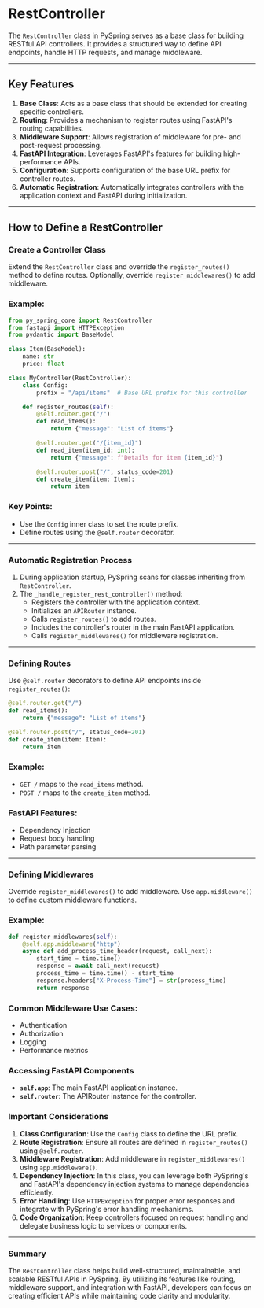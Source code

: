 # RestController

The `RestController` class in PySpring serves as a base class for building RESTful API controllers. It provides a structured way to define API endpoints, handle HTTP requests, and manage middleware.

---

## Key Features

1. **Base Class**: Acts as a base class that should be extended for creating specific controllers.
2. **Routing**: Provides a mechanism to register routes using FastAPI's routing capabilities.
3. **Middleware Support**: Allows registration of middleware for pre- and post-request processing.
4. **FastAPI Integration**: Leverages FastAPI's features for building high-performance APIs.
5. **Configuration**: Supports configuration of the base URL prefix for controller routes.
6. **Automatic Registration**: Automatically integrates controllers with the application context and FastAPI during initialization.

---

## How to Define a RestController

### Create a Controller Class

Extend the `RestController` class and override the `register_routes()` method to define routes. Optionally, override `register_middlewares()` to add middleware.

### Example:

```py
from py_spring_core import RestController
from fastapi import HTTPException
from pydantic import BaseModel

class Item(BaseModel):
    name: str
    price: float

class MyController(RestController):
    class Config:
        prefix = "/api/items"  # Base URL prefix for this controller

    def register_routes(self):
        @self.router.get("/")
        def read_items():
            return {"message": "List of items"}

        @self.router.get("/{item_id}")
        def read_item(item_id: int):
            return {"message": f"Details for item {item_id}"}

        @self.router.post("/", status_code=201)
        def create_item(item: Item):
            return item
```

### Key Points:

-   Use the `Config` inner class to set the route prefix.
-   Define routes using the `@self.router` decorator.

* * * * *

### Automatic Registration Process
1.  During application startup, PySpring scans for classes inheriting from `RestController`.
2.  The `_handle_register_rest_controller()` method:
    -   Registers the controller with the application context.
    -   Initializes an `APIRouter` instance.
    -   Calls `register_routes()` to add routes.
    -   Includes the controller's router in the main FastAPI application.
    -   Calls `register_middlewares()` for middleware registration.

* * * * *

### Defining Routes
Use `@self.router` decorators to define API endpoints inside `register_routes()`:

```py
@self.router.get("/")
def read_items():
    return {"message": "List of items"}

@self.router.post("/", status_code=201)
def create_item(item: Item):
    return item
```
### Example:

-   `GET /` maps to the `read_items` method.
-   `POST /` maps to the `create_item` method.

### FastAPI Features:

-   Dependency Injection
-   Request body handling
-   Path parameter parsing

* * * * *

### Defining Middlewares
Override `register_middlewares()` to add middleware. Use `app.middleware()` to define custom middleware functions.

### Example:

```py
def register_middlewares(self):
    @self.app.middleware("http")
    async def add_process_time_header(request, call_next):
        start_time = time.time()
        response = await call_next(request)
        process_time = time.time() - start_time
        response.headers["X-Process-Time"] = str(process_time)
        return response
```
### Common Middleware Use Cases:
-   Authentication
-   Authorization
-   Logging
-   Performance metrics

### Accessing FastAPI Components
-   **`self.app`**: The main FastAPI application instance.
-   **`self.router`**: The APIRouter instance for the controller.


### Important Considerations
1.  **Class Configuration**: Use the `Config` class to define the URL prefix.
2.  **Route Registration**: Ensure all routes are defined in `register_routes()` using `@self.router`.
3.  **Middleware Registration**: Add middleware in `register_middlewares()` using `app.middleware()`.
4.  **Dependency Injection**: In this class, you can leverage both PySpring's and FastAPI's dependency injection systems to manage dependencies efficiently.
5.  **Error Handling**: Use `HTTPException` for proper error responses and integrate with PySpring's error handling mechanisms.
6.  **Code Organization**: Keep controllers focused on request handling and delegate business logic to services or components.

* * * * *

### Summary
The `RestController` class helps build well-structured, maintainable, and scalable RESTful APIs in PySpring. By utilizing its features like routing, middleware support, and integration with FastAPI, developers can focus on creating efficient APIs while maintaining code clarity and modularity.